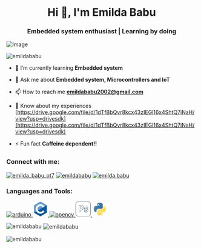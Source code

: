 <h1 align="center">Hi 👋, I'm Emilda Babu</h1>
<h3 align="center">Embedded system enthusiast | Learning by doing</h3>

![Image](https://github.com/user-attachments/assets/97148382-12ab-4e97-918c-04c95888b5af)

<p align="left"> <img src="https://komarev.com/ghpvc/?username=emildababu&label=Profile%20views&color=0e75b6&style=flat" alt="emildababu" /> </p>

- 🌱 I’m currently learning **Embedded system**

- 💬 Ask me about **Embedded system, Microcontrollers and IoT**

- 📫 How to reach me **emildababu2002@gmail.com**

- 📄 Know about my experiences [https://drive.google.com/file/d/1dTfBbQvr8kcx43zIEGl16x4ShtQ7iNaH/view?usp=drivesdk](https://drive.google.com/file/d/1dTfBbQvr8kcx43zIEGl16x4ShtQ7iNaH/view?usp=drivesdk)

- ⚡ Fun fact **Caffeine dependent!!**

<h3 align="left">Connect with me:</h3>
<p align="left">
<a href="https://twitter.com/emilda_babu_ot7" target="blank"><img align="center" src="https://raw.githubusercontent.com/rahuldkjain/github-profile-readme-generator/master/src/images/icons/Social/twitter.svg" alt="emilda_babu_ot7" height="30" width="40" /></a>
<a href="https://linkedin.com/in/emildababu" target="blank"><img align="center" src="https://raw.githubusercontent.com/rahuldkjain/github-profile-readme-generator/master/src/images/icons/Social/linked-in-alt.svg" alt="emildababu" height="30" width="40" /></a>
<a href="https://instagram.com/emilda.babu" target="blank"><img align="center" src="https://raw.githubusercontent.com/rahuldkjain/github-profile-readme-generator/master/src/images/icons/Social/instagram.svg" alt="emilda.babu" height="30" width="40" /></a>
</p>

<h3 align="left">Languages and Tools:</h3>
<p align="left"> <a href="https://www.arduino.cc/" target="_blank" rel="noreferrer"> <img src="https://cdn.worldvectorlogo.com/logos/arduino-1.svg" alt="arduino" width="40" height="40"/> </a> <a href="https://www.cprogramming.com/" target="_blank" rel="noreferrer"> <img src="https://raw.githubusercontent.com/devicons/devicon/master/icons/c/c-original.svg" alt="c" width="40" height="40"/> </a> <a href="https://opencv.org/" target="_blank" rel="noreferrer"> <img src="https://www.vectorlogo.zone/logos/opencv/opencv-icon.svg" alt="opencv" width="40" height="40"/> </a> <a href="https://www.photoshop.com/en" target="_blank" rel="noreferrer"> <img src="https://raw.githubusercontent.com/devicons/devicon/master/icons/photoshop/photoshop-line.svg" alt="photoshop" width="40" height="40"/> </a> <a href="https://www.python.org" target="_blank" rel="noreferrer"> <img src="https://raw.githubusercontent.com/devicons/devicon/master/icons/python/python-original.svg" alt="python" width="40" height="40"/> </a> </p>


<p><img align="left" src="https://github-readme-stats.vercel.app/api/top-langs?username=emildababu&show_icons=true&locale=en&layout=compact" alt="emildababu" /></p>

<p>&nbsp;<img align="center" src="https://github-readme-stats.vercel.app/api?username=emildababu&show_icons=true&locale=en" alt="emildababu" /></p>

<p><img align="center" src="https://github-readme-streak-stats.herokuapp.com/?user=emildababu&" alt="emildababu" /></p>
